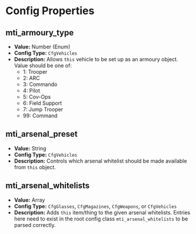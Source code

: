 # Config Properties

## mti_armoury_type

- **Value:** Number (Enum)
- **Config Type:** `CfgVehicles`
- **Description:** Allows `this` vehicle to be set up as an armoury object. Value should be one of:
    - 1: Trooper
    - 2: ARC
    - 3: Commando
    - 4: Pilot
    - 5: Cov-Ops
    - 6: Field Support
    - 7: Jump Trooper
    - 99: Command

## mti_arsenal_preset

- **Value:** String
- **Config Type:** `CfgVehicles`
- **Description:** Controls which arsenal whitelist should be made available from `this` object.

## mti_arsenal_whitelists

- **Value:** Array
- **Config Type:** `CfgGlasses`, `CfgMagazines`, `CfgWeapons`, or `CfgVehicles`
- **Description:** Adds `this` item/thing to the given arsenal whitelists. Entries here need to exist in the root config class `mti_arsenal_whitelists` to be parsed correctly.
